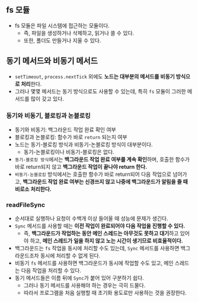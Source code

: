 ## fs 모듈

- fs 모듈은 파일 시스템에 접근하는 모듈이다.
    - 즉, 파일을 생성하거나 삭제하고, 읽거나 쓸 수 있다.
    - 또한, 폴더도 만들거나 지울 수 있다.

## 동기 메서드와 비동기 메서드

- `setTimeout`, `process.nextTick` 외에도 **노드는 대부분의 메서드를 비동기 방식으로 처리**한다.
- 그러나 몇몇 메서드는 동기 방식으로도 사용할 수 있는데, 특히 `fs` 모듈이 그러한 메서드를 많이 갖고 있다.

### 동기와 비동기, 블로킹과 논블로킹

- 동기와 비동기: 백그라운드 작업 완료 확인 여부
- 블로킹과 논블로킹: 함수가 바로 `return` 되는지 여부
- 노드는 동기-블로킹 방식과 비동기-논블로킹 방식이 대부분이다.
    - 동기-논블로킹이나 비동기-블로킹은 없다.
- `동기-블로킹 방식`에서는 **백그라운드 작업 완료 여부를 계속 확인**하며, 호출한 함수가 바로 return되지 않고 **백그라운드 작업이 끝나야 return 한다.**
- `비동기-논블로킹` 방식에서는 호출한 함수가 바로 return되어 다음 작업으로 넘어가고, **백그라운드 작업 완료 여부는 신경쓰지 않고 나중에 백그라운드가 알림을 줄 때 비로소 처리한다.**

### readFileSync

- 순서대로 실행하나 요청이 수백개 이상 들어올 때 성능에 문제가 생긴다.
- `Sync` 메서드를 사용할 때는 **이전 작업이 완료되어야 다음 작업을 진행할 수 있다.**
    - 즉, **백그라운드가 작업하는 동안 메인 스레드는 아무것도 못하고 대기**하고 있어야 하고, **메인 스레드가 일을 하지 않고 노는 시간이 생기므로 비효율적이다.**
- 백그라운드는 `fs` 작업을 동시에 처리할 수도 있는데, `Sync` 메서드를 사용하면 백그라운드조차 동시에 처리할 수 없게 된다.
- 비동기 `fs` 메서드를 사용하면 백그라운드가 동시에 작업할 수도 있고, 메인 스레드는 다음 작업을 처리할 수 있다.
- 동기 메서드들은 이름 뒤에 `Sync`가 붙어 있어 구분하기 쉽다.
    - 그러나 동기 메서드를 사용해야 하는 경우는 극히 드물다.
    - 따라서 프로그램을 처음 실행할 때 초기화 용도로만 사용하는 것을 권장한다.